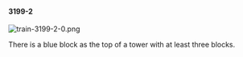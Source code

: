 #### 3199-2
![train-3199-2-0.png](https://github.com/lil-lab/nlvr/raw/master/nlvr/train/images/9/train-3199-2-0.png "train-3199-2-0.png")

There is a blue block as the top of a tower with at least three blocks.